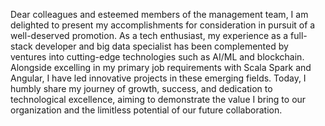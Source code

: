 Dear colleagues and esteemed members of the management team, I am delighted to present my accomplishments for consideration in pursuit of a well-deserved promotion. As a tech enthusiast, my experience as a full-stack developer and big data specialist has been complemented by ventures into cutting-edge technologies such as AI/ML and blockchain. Alongside excelling in my primary job requirements with Scala Spark and Angular, I have led innovative projects in these emerging fields. Today, I humbly share my journey of growth, success, and dedication to technological excellence, aiming to demonstrate the value I bring to our organization and the limitless potential of our future collaboration.
